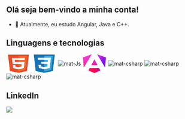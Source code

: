 ## Olá seja bem-vindo a minha conta!
- 🌱 Atualmente, eu estudo Angular, Java e C++.

## Linguagens e tecnologias
<div style="display: inline_block">
  
  <img align="center" alt="mat-html" height="50" width="65" src="https://raw.githubusercontent.com/devicons/devicon/master/icons/html5/html5-original.svg" />
  
  <img align="center" alt="mat-html" height="50" width="65" src="https://raw.githubusercontent.com/devicons/devicon/master/icons/css3/css3-original.svg" />
  
  <img align="center" alt="mat-Js" height="50" width="65" src="https://cdn.jsdelivr.net/gh/devicons/devicon/icons/javascript/javascript-original.svg" />
  
  <img align="center" alt="mat-html" height="50" width="65" src="https://raw.githubusercontent.com/devicons/devicon/master/icons/angular/angular-original.svg" />

  <img align="center" alt="mat-csharp" height="50" width="65" src="https://icongr.am/devicon/cplusplus-original.svg?size=128&color=currentColor" />
  
  <img align="center" alt="mat-csharp" height="50" width="65" src="https://cdn.jsdelivr.net/gh/devicons/devicon/icons/csharp/csharp-original.svg" />

  <img align="center" alt="mat-csharp" height="50" width="65" src="https://cdn.jsdelivr.net/gh/devicons/devicon/icons/java/java-original.svg" />
</div>

## LinkedIn

<a href="https://www.linkedin.com/in/ti-matheus-souza/" target="_blank"><img src="https://img.shields.io/badge/LinkedIn-0077B5?style=for-the-badge&logo=linkedin&logoColor=white" target="_blank"></a>
